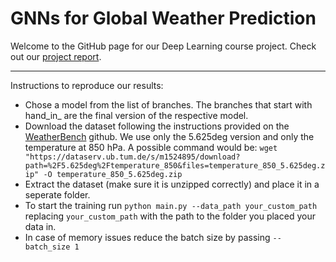 # GNNs for Global Weather Prediction

Welcome to the GitHub page for our Deep Learning course project.
Check out our [project report](https://github.com/targetsm/gnn-weather-prediction/blob/main/GNN%20Weather%20Prediction.pdf).

---

Instructions to reproduce our results:

- Chose a model from the list of branches. The branches that start with hand_in_ are the final version of the respective model.
- Download the dataset following the instructions provided on the [WeatherBench](https://github.com/pangeo-data/WeatherBench) github. We use only the 5.625deg version and only the temperature at 850 hPa.
A possible command would be:
```wget "https://dataserv.ub.tum.de/s/m1524895/download?path=%2F5.625deg%2Ftemperature_850&files=temperature_850_5.625deg.zip" -O temperature_850_5.625deg.zip```
- Extract the dataset (make sure it is unzipped correctly) and place it in a seperate folder.
- To start the training run ```python main.py --data_path your_custom_path``` replacing ```your_custom_path``` with the path to the folder you placed your data in.
- In case of memory issues reduce the batch size by passing ```--batch_size 1```
